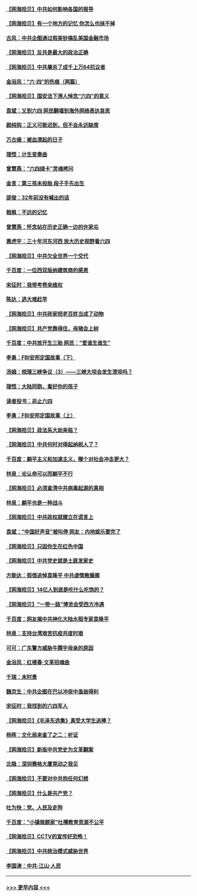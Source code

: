 #### [【网海拾贝】中共如何影响各国的报导](../pages/nsc993/n13012599.md?t=06111901) 
#### [【网海拾贝】有一个地方的记忆 你怎么也抹不掉](../pages/nsc993/n13009802.md?t=06111901) 
#### [古风：中共企图通过假美钞搞乱美国金融市场](../pages/nsc993/n13009626.md?t=06111901) 
#### [【网海拾贝】反共是最大的政治正确](../pages/nsc993/n13007051.md?t=06111901) 
#### [【网海拾贝】中共屠杀了成千上万64抗议者](../pages/nsc993/n13002713.md?t=06111901) 
#### [金浴凤：“六·四”的伤痕（两篇）](../pages/nsc993/n13001719.md?t=06111901) 
#### [【网海拾贝】国安法下港人悼念“六四”的意义](../pages/nsc993/n13001039.md?t=06111901) 
#### [袁斌：又到六四 网民翻墙到海外网络表达哀思](../pages/nsc993/n13000995.md?t=06111901) 
#### [颜纯钩：正义可能迟到，但不会永远缺席](../pages/nsc993/n13000920.md?t=06111901) 
#### [万古缘：被血漂起的日子](../pages/nsc993/n13000914.md?t=06111901) 
#### [理悟：计生变奏曲](../pages/nsc993/n13000414.md?t=06111901) 
#### [曾慧燕：“六四绿卡”灵魂拷问](../pages/nsc993/n13000277.md?t=06111901) 
#### [金言：第三孩未投胎 段子手先出生](../pages/nsc993/n13000215.md?t=06111901) 
#### [邵俊：32年前没有喊出的话](../pages/nsc993/n13000181.md?t=06111901) 
#### [戟枫：不远的记忆](../pages/nsc993/n13000121.md?t=06111901) 
#### [曾慧燕：怀念站在历史正确一边的许家屯](../pages/nsc993/n13000073.md?t=06111901) 
#### [惠虎宇：三十年河东河西 放大历史视野看六四](../pages/nsc993/n13000018.md?t=06111901) 
#### [【网海拾贝】中共欠全世界一个交代](../pages/nsc993/n12998706.md?t=06111901) 
#### [千百度：一位西双版纳建筑商的感恩](../pages/nsc993/n12998487.md?t=06111901) 
#### [宋征时：我带考卷来维权](../pages/nsc993/n12994088.md?t=06111901) 
#### [陈达：逃大难赶早](../pages/nsc993/n12993569.md?t=06111901) 
#### [【网海拾贝】中共砖家把老百姓当成了动物](../pages/nsc993/n12993483.md?t=06111901) 
#### [【网海拾贝】共产党靠得住，母猪会上树](../pages/nsc993/n12990730.md?t=06111901) 
#### [千百度：中共放开生三胎 网民：“爱谁生谁生”](../pages/nsc993/n12990644.md?t=06111901) 
#### [李勇：FBI安邦定国故事（下）](../pages/nsc993/n12987854.md?t=06111901) 
#### [汤姆：梳理三峡争议（3）——三峡大坝会发生溃坝吗？](../pages/nsc993/n12989806.md?t=06111901) 
#### [理悟：大陆同胞，看好你的孩子](../pages/nsc993/n12989778.md?t=06111901) 
#### [读者投书：非止六四](../pages/nsc993/n12989673.md?t=06111901) 
#### [李勇：FBI安邦定国故事（上）](../pages/nsc993/n12987749.md?t=06111901) 
#### [【网海拾贝】政法系大劫来临？](../pages/nsc993/n12987596.md?t=06111901) 
#### [【网海拾贝】中共何时对得起纳税人了？](../pages/nsc993/n12985578.md?t=06111901) 
#### [千百度：躺平主义和加速主义，哪个对社会冲击更大？](../pages/nsc993/n12985512.md?t=06111901) 
#### [林泉：论认命可以而躺平不行](../pages/nsc993/n12985505.md?t=06111901) 
#### [【网海拾贝】必须查清中共病毒起源的真相](../pages/nsc993/n12984276.md?t=06111901) 
#### [林泉：躺平也是一种战斗](../pages/nsc993/n12984194.md?t=06111901) 
#### [【网海拾贝】中共政权就建立在谎言上](../pages/nsc993/n12981880.md?t=06111901) 
#### [袁斌：“中国好声音”被叫停 网友：内地娱乐要完了](../pages/nsc993/n12981826.md?t=06111901) 
#### [【网海拾贝】只因你生在红色中国](../pages/nsc993/n12979096.md?t=06111901) 
#### [【网海拾贝】中共党史就是土匪发家史](../pages/nsc993/n12976478.md?t=06111901) 
#### [方能达：假借追悼袁隆平 中共虚情散臊腥](../pages/nsc993/n12976396.md?t=06111901) 
#### [【网海拾贝】14亿人到底是吃什么吃饱的？](../pages/nsc993/n12974125.md?t=06111901) 
#### [【网海拾贝】“一带一路”博览会受西方冷遇](../pages/nsc993/n12971787.md?t=06111901) 
#### [千百度：网友揭中共神化大陆水稻专家袁隆平](../pages/nsc993/n12971733.md?t=06111901) 
#### [林泉：支持台湾艰苦抗疫共度时艰](../pages/nsc993/n12971350.md?t=06111901) 
#### [可可：广东警方威胁牛腾宇母亲的原因](../pages/nsc993/n12971100.md?t=06111901) 
#### [金浴凤：红楼春·文革招魂曲](../pages/nsc993/n12970354.md?t=06111901) 
#### [千瑞：末时景](../pages/nsc993/n12970337.md?t=06111901) 
#### [魏京生：中共企图在巴以冲突中渔翁得利](../pages/nsc993/n12970286.md?t=06111901) 
#### [宋征时：我找到的六四军人](../pages/nsc993/n12970213.md?t=06111901) 
#### [【网海拾贝】《毛泽东选集》真受大学生追捧？](../pages/nsc993/n12968779.md?t=06111901) 
#### [杨晖：文化局来查了之二：听证](../pages/nsc993/n12966528.md?t=06111901) 
#### [【网海拾贝】新版中共党史为文革翻案](../pages/nsc993/n12967526.md?t=06111901) 
#### [北隐：深圳赛格大厦晃动之我见](../pages/nsc993/n12967393.md?t=06111901) 
#### [【网海拾贝】不要对中共抱任何幻想](../pages/nsc993/n12965222.md?t=06111901) 
#### [【网海拾贝】什么是共产党？](../pages/nsc993/n12962781.md?t=06111901) 
#### [吐为快：党、人民及走狗](../pages/nsc993/n12962747.md?t=06111901) 
#### [千百度：“小镇做题家”吐槽教育资源不公平](../pages/nsc993/n12962705.md?t=06111901) 
#### [【网海拾贝】CCTV的宣传好恐怖！](../pages/nsc993/n12959984.md?t=06111901) 
#### [【网海拾贝】中共统治模式威胁世界](../pages/nsc993/n12957622.md?t=06111901) 
#### [李国涛：中共‧江山‧人民](../pages/nsc993/n12957502.md?t=06111901) 

----
#### [ >>> 更早内容 <<< ](../indexes/nsc993-earlier.md)
